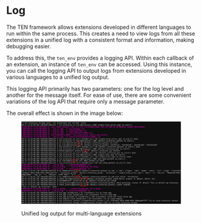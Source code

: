 # Log

The TEN framework allows extensions developed in different languages to run within the same process. This creates a need to view logs from all these extensions in a unified log with a consistent format and information, making debugging easier.

To address this, the `ten_env` provides a logging API. Within each callback of an extension, an instance of `ten_env` can be accessed. Using this instance, you can call the logging API to output logs from extensions developed in various languages to a unified log output.

This logging API primarily has two parameters: one for the log level and another for the message itself. For ease of use, there are some convenient variations of the log API that require only a message parameter.

The overall effect is shown in the image below:

<figure><img src="../../assets/png/log.png" alt=""><figcaption><p>Unified log output for multi-language extensions</p></figcaption></figure>

